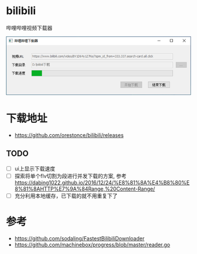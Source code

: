 # bilibili
哔哩哔哩视频下载器

![screenshot.png](image/screenshot.png)

# 下载地址
* https://github.com/orestonce/bilibili/releases

## TODO
* [ ] ui上显示下载速度
* [ ] 探索将单个flv切割为段进行并发下载的方案, 参考 https://dabing1022.github.io/2016/12/24/%E8%81%8A%E4%B8%80%E8%81%8AHTTP%E7%9A%84Range,%20Content-Range/
* [ ] 充分利用本地缓存，已下载的就不用重复下了

# 参考
* https://github.com/sodaling/FastestBilibiliDownloader
* https://github.com/machinebox/progress/blob/master/reader.go
